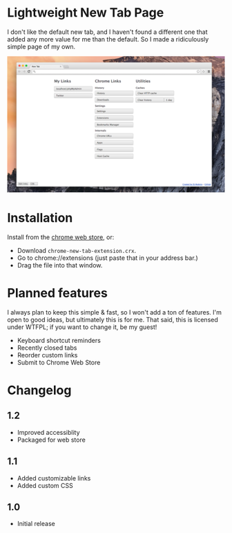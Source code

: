 # Lightweight New Tab Page

I don't like the default new tab, and I haven't found a different one that added any more value for me than the default. So I made a ridiculously simple page of my own. 

<img src="screenshot.png">

# Installation

Install from the [chrome web store](https://chrome.google.com/webstore/detail/lightweight-new-tab-page/cahfgmimpeeiibiicmeengglhpnhbkki), or:

* Download `chrome-new-tab-extension.crx`.
* Go to chrome://extensions (just paste that in your address bar.)
* Drag the file into that window.

# Planned features

I always plan to keep this simple & fast, so I won't add a ton of features. I'm open to good ideas, but ultimately this is for me. That said, this is licensed under WTFPL; if you want to change it, be my guest!

* Keyboard shortcut reminders
* Recently closed tabs
* Reorder custom links
* Submit to Chrome Web Store

# Changelog

## 1.2
* Improved accessiblity
* Packaged for web store

## 1.1
* Added customizable links
* Added custom CSS

## 1.0
* Initial release